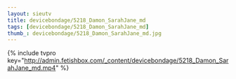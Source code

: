 ```yaml
--- 
layout: sieutv
title: devicebondage/5218_Damon_SarahJane_md
tags: [devicebondage/5218_Damon_SarahJane_md]
thumb_: devicebondage/5218_Damon_SarahJane_md.jpg
---
```

{% include tvpro key="http://admin.fetishbox.com/_content/devicebondage/5218_Damon_SarahJane_md.mp4" %} 
